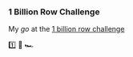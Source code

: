### 1 Billion Row Challenge

My _go_ at the [1 billion row challenge](https://github.com/gunnarmorling/1brc)

1️⃣  🐝 🏎️
